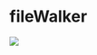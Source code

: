 # fileWalker
<a href="https://travis-ci.org/bednarekpiotr/fileWalker"><img src="https://travis-ci.org/bednarekpiotr/fileWalker.svg?branch=master"></a>
